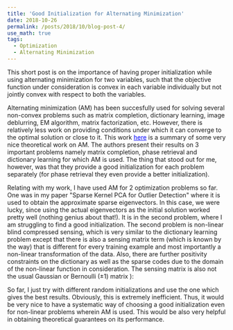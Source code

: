 ```yaml
---
title: 'Good Initialization for Alternating Minimization'
date: 2018-10-26
permalink: /posts/2018/10/blog-post-4/
use_math: true
tags:
  - Optimization
  - Alternating Minimization
---
```


This short post is on the importance of having proper initialization while using alternating minimization for two variables, such that the objective function under consideration is convex in each variable individually but not jointly convex with respect to both the variables.

Alternating minimization (AM) has been succesfully used for solving several non-convex problems such as matrix completion, dictionary learning, image deblurring, EM algorithm, matrix factorization, etc. However, there is relatively less work on providing conditions under which it can converge to the optimal solution or close to it. This work
<a href="https://www.microsoft.com/en-us/research/uploads/prod/2016/02/altmin-altmin_pdf.pdf" style="color: #0000FF">here</a> is a summary of some very nice theoretical work on AM. The authors present their results on 3 important problems namely matrix completion, phase retrieval and dictionary learning for which AM is used. The thing that stood out for me, however, was that they provide a good initialization for each problem separately (for phase retrieval they even provide a better initialization). 

Relating with my work, I have used AM for 2 optimization problems so far. One was in my paper "Sparse Kernel PCA for Outlier Detection" where it is used to obtain the approximate sparse eigenvectors. In this case, we were lucky, since using the actual eigenvectors as the initial solution worked pretty well (nothing genius about that!). It is in the second problem, where I am struggling to find a good initialization. The second problem is non-linear blind compressed sensing, which is very similar to the dictionary learning problem except that there is also a sensing matrix term (which is known by the way) that is different for every training example and most importantly a non-linear transformation of the data. Also, there are further positivity constraints on the dictionary as well as the sparse codes due to the domain of the non-linear function in consideration. The sensing matrix is also not the usual Gaussian or Bernoulli ($\pm 1$) matrix ):

So far, I just try with different random initializations and use the one which gives the best results. Obviously, this is extremely inefficient. Thus, it would be very nice to have a systematic way of choosing a good initialization even for non-linear problems wherein AM is used. This would be also very helpful in obtaining theoretical guarantees on its performance.
